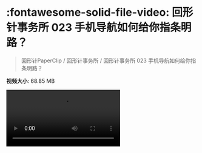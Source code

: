 # :fontawesome-solid-file-video: 回形针事务所 023 手机导航如何给你指条明路？

> 回形针PaperClip / 回形针事务所 / 回形针事务所 023 手机导航如何给你指条明路？

**视频大小**: 68.85 MB

<div class="video"><video src="https://file.hsyhx.top/archive/回形针PaperClip/回形针事务所/回形针事务所 023 手机导航如何给你指条明路？.mp4" controls preload>🤔 您的浏览器不支持 video 标签</video></div>